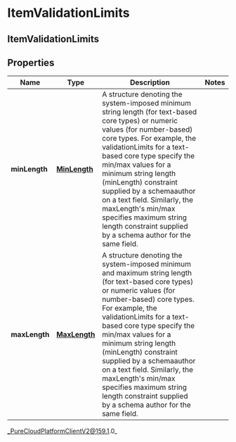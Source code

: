 # ItemValidationLimits

## ItemValidationLimits

## Properties

|Name | Type | Description | Notes|
|------------ | ------------- | ------------- | -------------|
| **minLength** | [**MinLength**](MinLength) | A structure denoting the system-imposed minimum string length (for text-based core types) or numeric values (for number-based) core types.  For example, the validationLimits for a text-based core type specify the min/max values for a minimum string length (minLength) constraint supplied by a schemaauthor on a text field.  Similarly, the maxLength&#39;s min/max specifies maximum string length constraint supplied by a schema author for the same field. | |
| **maxLength** | [**MaxLength**](MaxLength) | A structure denoting the system-imposed minimum and maximum string length (for text-based core types) or numeric values (for number-based) core types.  For example, the validationLimits for a text-based core type specify the min/max values for a minimum string length (minLength) constraint supplied by a schemaauthor on a text field.  Similarly, the maxLength&#39;s min/max specifies maximum string length constraint supplied by a schema author for the same field. | |



_PureCloudPlatformClientV2@159.1.0_
